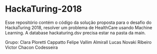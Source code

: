 # HackaTuring-2018

Esse repositório contém o código da solução proposta para o desafio do HackaTuring 2018, resolver um problema de HealthCare usando Machine Learning. A database hackaturing.dsv precisa estar na pasta da main.

Grupo:
Clara Ploretti Cappatto
Felipe Vallim Almirall
Lucas Novaki Ribeiro
Victor Chacon Codesseira
